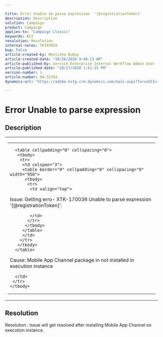 ```yaml
---

title: Error Unable to parse expression  '[@registrationToken]'
description: Description  
solution: Campaign  
product: Campaign  
applies-to: "Campaign Classic"  
keywords: KCS  
resolution: Resolution  
internal-notes: TK193028  
bug: False  
article-created-by: Meetisha Dubey  
article-created-date: "10/26/2020 9:48:13 AM"  
article-published-by: Service Enterprise Internal Workflow Admin User  
article-published-date: "10/27/2020 1:51:15 PM"  
version-number: 1  
article-number: KA-32394  
dynamics-url: "https://adobe-estg.crm.dynamics.com/main.aspx?forceUCI=1&pagetype=entityrecord&etn=knowledgearticle&id=dfb27b3c-7017-eb11-a812-000d3a593b88"

---
```


# Error  Unable to parse expression 

## Description


<table cellpadding="0" cellspacing="0">
 <tbody>
  <tr>
   <td colspan="3">
   <table border="0" cellpadding="0" cellspacing="0" width="950">
    <tbody>
     <tr>
      <td valign="top">
      
      <table cellpadding="0" cellspacing="0">
       <tbody>
        <tr>
         <td colspan="3">
         <table border="0" cellpadding="0" cellspacing="0" width="950">
          <tbody>
           <tr>
            <td valign="top">
            

Issue: Getting erro- XTK-170036 Unable to parse expression '[@registrationToken]'.

            </td>
           </tr>
          </tbody>
         </table>
         </td>
        </tr>
       </tbody>
      </table>
      

      

Cause: Mobile App Channel package in not installed in execution instance

      </td>
     </tr>
    </tbody>
   </table>
   </td>
  </tr>
 </tbody>
</table>





## Resolution

Resolution : Issue will get resolved after installing Mobile App Channel on execution instance.
